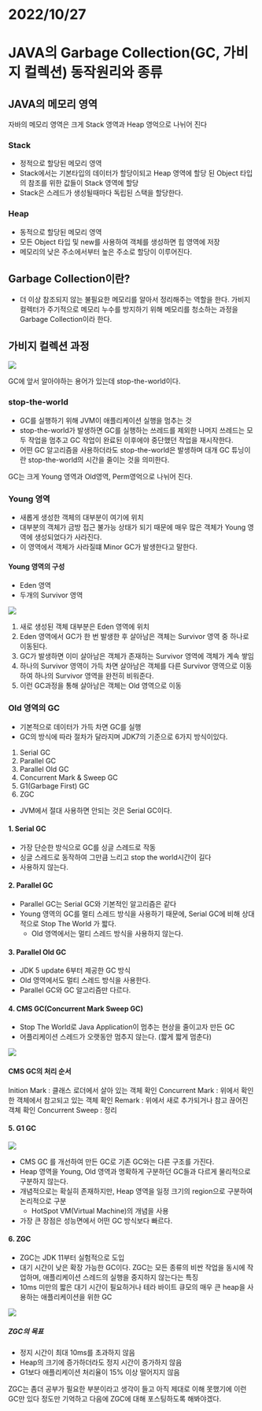 # 2022/10/27

# JAVA의 Garbage Collection(GC, 가비지 컬렉션) 동작원리와 종류


## JAVA의 메모리 영역

자바의 메모리 영역은 크게 Stack 영역과 Heap 영억으로 나뉘어 진다

### Stack
- 정적으로 할당된 메모리 영역
- Stack에서는 기본타입의 데이터가 할당이되고   Heap 영역에 할당 된 Object 타입의 참조를 위한 값들이 Stack 영역에 할당
- Stack은 스레드가 생성될때마다 독립된 스택을 할당한다.

### Heap
- 동적으로 할당된 메모리 영역
- 모든 Object 타입 및 new를 사용하여 객체를 생성하면 힙 영역에 저장
- 메모리의 낮은 주소에서부터 높은 주소로 할당이 이루어진다.


## Garbage Collection이란?
- 더 이상 참조되지 않는 불필요한 메모리를 알아서 정리해주는 역할을 한다. 가비지 컬렉터가 주기적으로 메모리 누수를 방지하기 위해 메모리를 청소하는 과정을 Garbage Collection이라 한다.

## 가비지 컬렉션 과정

![](https://velog.velcdn.com/images/ririti/post/99a2ab90-8d49-47cc-893f-7d7e3142daea/image.png)

GC에 앞서 알아야하는 용어가 있는데 stop-the-world이다.

### stop-the-world
- GC를 실행하기 위해 JVM이 애플리케이션 실행을 멈추는 것
- stop-the-world가 발생하면 GC를 실행하는 쓰레드를 제외한 나머지 쓰레드는 모두 작업을 멈추고 GC 작업이 완료된 이후에야 중단했던 작업을 재시작한다.
- 어떤 GC 알고리즘을 사용하더라도 stop-the-world은 발생하며 대개 GC 튜닝이란 stop-the-world의 시간을 줄이는 것을 의미한다.


GC는 크게 Young 영역과 Old영역, Perm영억으로 나뉘어 진다.

### Young 영역
- 새롭게 생성한 객체의 대부분이 여기에 위치
- 대부분의 객체가 금방 접근 불가능 상태가 되기 때문에 매우 많은 객체가 Young 영역에 생성되었다가 사라진다.
- 이 영역에서 객체가 사라질떄 Minor GC가 발생한다고 말한다.

#### Young 영역의 구성

* Eden 영역
* 두개의 Survivor 영역

![](https://velog.velcdn.com/images/ririti/post/169d2de3-e02b-413e-a183-668c860a274f/image.png)


1. 새로 생성된 객체 대부분은 Eden 영역에 위치
2. Eden 영역에서 GC가 한 번 발생한 후 살아남은 객체는 Survivor 영역 중 하나로 이동된다.
3. GC가 발생하면 이미 살아남은 객체가 존재하는 Survivor 영역에 객체가 계속 쌓임
4. 하나의 Survivor 영역이 가득 차면 살아남은 객체를 다른 Survivor 영역으로 이동하여 하나의 Survivor 영역을 완전히 비워준다.
5. 이런 GC과정을 통해 살아남은 객체는 Old 영역으로 이동


### Old 영역의 GC
- 기본적으로 데이터가 가득 차면 GC를 실행
- GC의 방식에 따라 절차가 달라지며 JDK7의 기준으로 6가지 방식이있다.

1. Serial GC
2. Parallel GC
3. Parallel Old GC
4. Concurrent Mark & Sweep GC
5. G1(Garbage First) GC
6. ZGC

* JVM에서 절대 사용하면 안되는 것은 Serial GC이다.

#### 1. Serial GC
- 가장 단순한 방식으로 GC를 싱글 스레드로 작동
- 싱글 스레드로 동작하여 그만큼 느리고 stop the world시간이 길다
- 사용하지 않는다.

#### 2. Parallel GC
- Parallel GC는 Serial GC와 기본적인 알고리즘은 같다
- Young 영역의 GC를 멀티 스레드 방식을 사용하기 때문에, Serial GC에 비해 상대적으로 Stop The World 가 짧다.
    - Old 영역에서는 멀티 스레드 방식을 사용하지 않는다.

#### 3. Parallel Old GC
- JDK 5 update 6부터 제공한 GC 방식
- Old 영역에서도 멀티 스레드 방식을 사용한다.
- Parallel GC와 GC 알고리즘만 다르다.

#### 4. CMS GC(Concurrent Mark Sweep GC)
- Stop The World로 Java Application이 멈추는 현상을 줄이고자 만든 GC
- 어플리케이션 스레드가 오랫동안 멈추지 않는다. (짧게 짧게 멈춘다)

![](https://velog.velcdn.com/images/ririti/post/ed0e2316-9a53-4853-84a3-b5210ffc4e95/image.png)

#### CMS GC의 처리 순서
Inition Mark : 클래스 로더에서 살아 있는 객체 확인
Concurrent Mark : 위에서 확인한 객체에서 참고되고 있는 객체 확인
Remark : 위에서 새로 추가되거나 참고 끊어진 객체 확인
Concurrent Sweep : 정리



#### 5. G1 GC

![](https://velog.velcdn.com/images/ririti/post/b7a3a015-06a2-4fd5-820a-466800589502/image.png)


- CMS GC 를 개선하여 만든 GC로 기존 GC와는 다른 구조를 가진다.
-  Heap 영역을 Young, Old 영역과 명확하게 구분하던 GC들과 다르게 물리적으로 구분하지 않는다.
- 개념적으로는 확실히 존재하지만, Heap 영역을 일정 크기의 region으로 구분하여 논리적으로 구분
    - HotSpot VM(Virtual Machine)의 개념을 사용
- 가장 큰 장점은 성능면에서 어떤 GC 방식보다 빠르다.


#### 6. ZGC
- ZGC는 JDK 11부터 실험적으로 도입
- 대기 시간이 낮은 확장 가능한 GC이다. ZGC는 모든 종류의 비싼 작업을 동시에 작업하며, 애플리케이션 스레드의 실행을 중지하지 않는다는 특징
- 10ms 미만의 짧은 대기 시간이 필요하거나 테라 바이트 큐모의 매우 큰 heap을 사용하는 애플리케이션을 위한 GC

![](https://velog.velcdn.com/images/ririti/post/0c05d129-c1a3-4fef-b632-ba4c5b021d2d/image.png)

##### ZGC의 목표
- 정지 시간이 최대 10ms를 초과하지 않음
- Heap의 크기에 증가하더라도 정지 시간이 증가하지 않음
- G1보다 애플리케이션 처리율이 15% 이상 떨어지지 않음

ZGC는 좀더 공부가 필요한 부분이라고 생각이 들고 아직 제대로 이해 못했기에 이런 GC만 있다 정도만 기억하고 다음에 ZGC에 대해 포스팅하도록 해봐야겠다.



